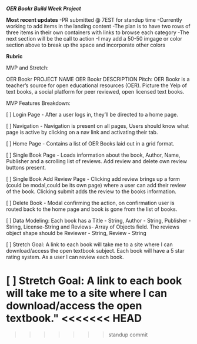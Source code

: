 ***OER Bookr Build Week Project***

**Most recent updates**
-PR submitted @ 7EST for standup time
    -Currently working to add items in the landing content
    -The plan is to have two rows of three items in their own containers with links to browse each category
    -The next section will be the call to action
    -I may add a 50-50 imgage or color section above to break up the space and incorporate other colors 


**Rubric**

MVP and Stretch:

OER Bookr
PROJECT NAME
OER Bookr
DESCRIPTION
Pitch: OER Bookr is a teacher’s source for open educational resources (OER). Picture the Yelp of text books, a social platform for peer reviewed, open licensed text books.

MVP Features Breakdown:

[ ] Login Page - After a user logs in, they’ll be directed to a home page.

[ ] Navigation - Navigation is present on all pages, Users should know what page is active by clicking on a nav link and activating their tab.

[ ] Home Page - Contains a list of OER Books laid out in a grid format.

[ ] Single Book Page - Loads information about the book, Author, Name, Publisher and a scrolling list of reviews. Add review and delete own review buttons present.

[ ] Single Book Add Review Page - Clicking add review brings up a form (could be modal,could be its own page) where a user can add their review of the book. Clicking submit adds the review to the books information.

[ ] Delete Book - Modal confirming the action, on confirmation user is routed back to the home page and book is gone from the list of books.

[ ] Data Modeling: Each book has a Title - String, Author - String, Publisher - String, License-String and Reviews- Array of Objects field. The reviews object shape should be Reviewer - String, Review - String

[ ] Stretch Goal: A link to each book will take me to a site where I can download/access the open textbook subject. Each book will have a 5 star rating system. As a user I can review each book.

[ ] Stretch Goal: A link to each book will take me to a site where I can download/access the open textbook."
<<<<<<< HEAD
=======

>>>>>>> standup commit
